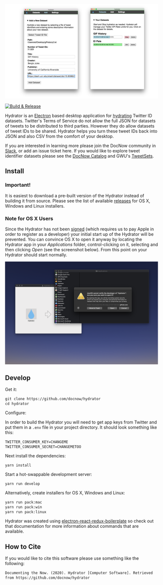 <img width="800" src="https://raw.githubusercontent.com/docnow/hydrator/main/images/screencap.png"
/> 

[![Build & Release](https://github.com/docnow/hydrator/workflows/Build%20&%20Release/badge.svg)](https://github.com/DocNow/hydrator/actions?query=workflow%3A%22Build+%26+Release%22)

Hydrator is an [Electron] based desktop application for [hydrating] Twitter ID
datasets. Twitter's Terms of Service do not allow the full JSON for datasets of
tweets to be distributed to third parties. However they do allow datasets of
tweet IDs to be shared. Hydrator helps you turn these tweet IDs back into JSON
and also CSV from the comfort of your desktop.

If you are interested in learning more please join the DocNow community in
[Slack], or add an issue ticket here. If you would like to explore tweet
identifier datasets please see the [DocNow Catalog](https://catalog.docnow.io)
and GWU's [TweetSets](https://tweetsets.library.gwu.edu/).



## Install

### Important!

It is easiest to download a pre-built version of the Hydrator instead of
building it from source. Please see the list of available
[releases](https://github.com/DocNow/hydrator/releases) for OS X, Windows and
Linux installers.

### Note for OS X Users

Since the Hydrator has not been
[signed](https://developer.apple.com/developer-id/) (which requires us to pay
Apple in order to register as a developer) your initial start up of the Hydrator
will be prevented. You can convince OS X to open it anyway by locating the
Hydrator app in your *Applications* folder, control-clicking on it, selecting
and then clicking *Open* (see the screenshot below). From this point on your
Hydrator should start normally.

<img width="800" src="https://raw.githubusercontent.com/docnow/hydrator/main/images/osx-open.png">

## Develop


Get it:

    git clone https://github.com/docnow/hydrator
    cd hydrator

Configure:

In order to build the Hydrator you will need to get app keys from Twitter and
put them in a `.env` file in your project directory. It should look something
like this:

    TWITTER_CONSUMER_KEY=CHANGEME
    TWITTER_CONSUMER_SECRET=CHANGEMETOO

Next install the dependencies:

    yarn install

Start a hot-swappable development server:

    yarn run develop

Alternatively, create installers for OS X, Windows and Linux:

    yarn run pack:mac
    yarn run pack:win
    yarn run pack:linux

Hydrator was created using [electron-react-redux-boilerplate] so check out that
documentation for more information about commands that are available.

## How to Cite

If you would like to cite this software please use something like the following:

    Documenting the Now. (2020). Hydrator [Computer Software]. Retrieved from https://github.com/docnow/hydrator

[Electron]: http://electron.atom.io/
[Slack]: https://docnowteam.slack.com
[electron-react-redux-boilerplate]: https://github.com/jschr/electron-react-redux-boilerplate
[hydrating]: https://medium.com/on-archivy/on-forgetting-e01a2b95272#.lrkof12q5
